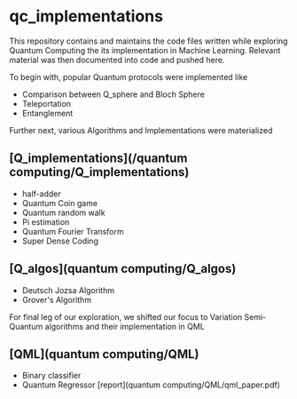 # qc_implementations
This repository contains and maintains the code files written while exploring Quantum Computing the its implementation in Machine Learning. Relevant material was then documented into code and pushed here.

To begin with, popular Quantum protocols were implemented like
* Comparison between Q_sphere and Bloch Sphere
* Teleportation
* Entanglement

Further next, various Algorithms and Implementations were materialized
## [Q_implementations](/quantum computing/Q_implementations)
* half-adder
* Quantum Coin game
* Quantum random walk
* Pi estimation
* Quantum Fourier Transform
* Super Dense Coding

## [Q_algos](quantum computing/Q_algos)
* Deutsch Jozsa Algorithm
* Grover's Algorithm

For final leg of our exploration, we shifted our focus to Variation Semi-Quantum algorithms and their implementation in QML
## [QML](quantum computing/QML)
* Binary classifier
* Quantum Regressor
[report](quantum computing/QML/qml_paper.pdf)
